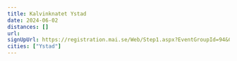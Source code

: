 ```yaml
---
title: Kalvinknatet Ystad
date: 2024-06-02
distances: []
url:
signUpUrl: https://registration.mai.se/Web/Step1.aspx?EventGroupId=94&CompetitionId=467
cities: ["Ystad"]
---
```

